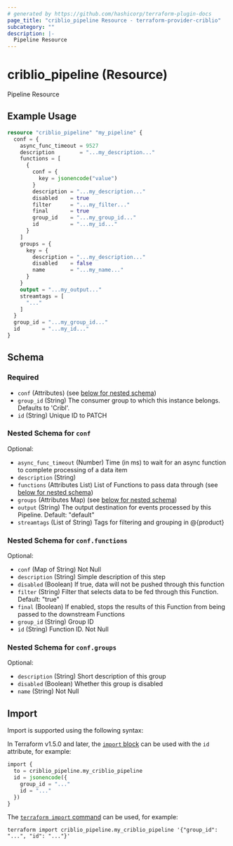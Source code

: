 ```yaml
---
# generated by https://github.com/hashicorp/terraform-plugin-docs
page_title: "criblio_pipeline Resource - terraform-provider-criblio"
subcategory: ""
description: |-
  Pipeline Resource
---
```


# criblio_pipeline (Resource)

Pipeline Resource

## Example Usage

```terraform
resource "criblio_pipeline" "my_pipeline" {
  conf = {
    async_func_timeout = 9527
    description        = "...my_description..."
    functions = [
      {
        conf = {
          key = jsonencode("value")
        }
        description = "...my_description..."
        disabled    = true
        filter      = "...my_filter..."
        final       = true
        group_id    = "...my_group_id..."
        id          = "...my_id..."
      }
    ]
    groups = {
      key = {
        description = "...my_description..."
        disabled    = false
        name        = "...my_name..."
      }
    }
    output = "...my_output..."
    streamtags = [
      "..."
    ]
  }
  group_id = "...my_group_id..."
  id       = "...my_id..."
}
```

<!-- schema generated by tfplugindocs -->
## Schema

### Required

- `conf` (Attributes) (see [below for nested schema](#nestedatt--conf))
- `group_id` (String) The consumer group to which this instance belongs. Defaults to 'Cribl'.
- `id` (String) Unique ID to PATCH

<a id="nestedatt--conf"></a>
### Nested Schema for `conf`

Optional:

- `async_func_timeout` (Number) Time (in ms) to wait for an async function to complete processing of a data item
- `description` (String)
- `functions` (Attributes List) List of Functions to pass data through (see [below for nested schema](#nestedatt--conf--functions))
- `groups` (Attributes Map) (see [below for nested schema](#nestedatt--conf--groups))
- `output` (String) The output destination for events processed by this Pipeline. Default: "default"
- `streamtags` (List of String) Tags for filtering and grouping in @{product}

<a id="nestedatt--conf--functions"></a>
### Nested Schema for `conf.functions`

Optional:

- `conf` (Map of String) Not Null
- `description` (String) Simple description of this step
- `disabled` (Boolean) If true, data will not be pushed through this function
- `filter` (String) Filter that selects data to be fed through this Function. Default: "true"
- `final` (Boolean) If enabled, stops the results of this Function from being passed to the downstream Functions
- `group_id` (String) Group ID
- `id` (String) Function ID. Not Null


<a id="nestedatt--conf--groups"></a>
### Nested Schema for `conf.groups`

Optional:

- `description` (String) Short description of this group
- `disabled` (Boolean) Whether this group is disabled
- `name` (String) Not Null

## Import

Import is supported using the following syntax:

In Terraform v1.5.0 and later, the [`import` block](https://developer.hashicorp.com/terraform/language/import) can be used with the `id` attribute, for example:

```terraform
import {
  to = criblio_pipeline.my_criblio_pipeline
  id = jsonencode({
    group_id = "..."
    id = "..."
  })
}
```

The [`terraform import` command](https://developer.hashicorp.com/terraform/cli/commands/import) can be used, for example:

```shell
terraform import criblio_pipeline.my_criblio_pipeline '{"group_id": "...", "id": "..."}'
```
